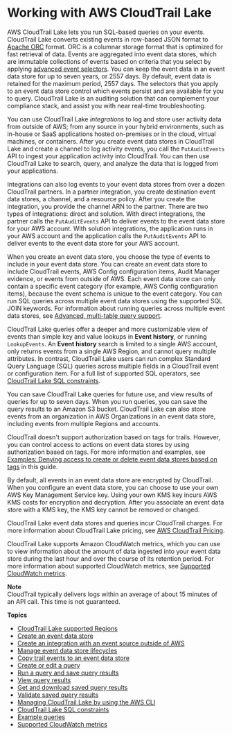 # Working with AWS CloudTrail Lake<a name="cloudtrail-lake"></a>

AWS CloudTrail Lake lets you run SQL\-based queries on your events\. CloudTrail Lake converts existing events in row\-based JSON format to [ Apache ORC](https://orc.apache.org/) format\. ORC is a columnar storage format that is optimized for fast retrieval of data\. Events are aggregated into event data stores, which are immutable collections of events based on criteria that you select by applying [advanced event selectors](logging-data-events-with-cloudtrail.md#creating-data-event-selectors-advanced)\. You can keep the event data in an event data store for up to seven years, or 2557 days\. By default, event data is retained for the maximum period, 2557 days\. The selectors that you apply to an event data store control which events persist and are available for you to query\. CloudTrail Lake is an auditing solution that can complement your compliance stack, and assist you with near real\-time troubleshooting\.

You can use CloudTrail Lake *integrations* to log and store user activity data from outside of AWS; from any source in your hybrid environments, such as in\-house or SaaS applications hosted on\-premises or in the cloud, virtual machines, or containers\. After you create event data stores in CloudTrail Lake and create a channel to log activity events, you call the `PutAuditEvents` API to ingest your application activity into CloudTrail\. You can then use CloudTrail Lake to search, query, and analyze the data that is logged from your applications\.

Integrations can also log events to your event data stores from over a dozen CloudTrail partners\. In a partner integration, you create destination event data stores, a channel, and a resource policy\. After you create the integration, you provide the channel ARN to the partner\. There are two types of integrations: direct and solution\. With direct integrations, the partner calls the `PutAuditEvents` API to deliver events to the event data store for your AWS account\. With solution integrations, the application runs in your AWS account and the application calls the `PutAuditEvents` API to deliver events to the event data store for your AWS account\.

When you create an event data store, you choose the type of events to include in your event data store\. You can create an event data store to include CloudTrail events, AWS Config configuration items, Audit Manager evidence, or events from outside of AWS\. Each event data store can only contain a specific event category \(for example, AWS Config configuration items\), because the event schema is unique to the event category\. You can run SQL queries across multiple event data stores using the supported SQL JOIN keywords\. For information about running queries across multiple event data stores, see [Advanced, multi\-table query support](query-limitations.md#query-advanced-multi-table)\.

 CloudTrail Lake queries offer a deeper and more customizable view of events than simple key and value lookups in **Event history**, or running `LookupEvents`\. An **Event history** search is limited to a single AWS account, only returns events from a single AWS Region, and cannot query multiple attributes\. In contrast, CloudTrail Lake users can run complex Standard Query Language \(SQL\) queries across multiple fields in a CloudTrail event or configuration item\. For a full list of supported SQL operators, see [CloudTrail Lake SQL constraints](query-limitations.md)\.

You can save CloudTrail Lake queries for future use, and view results of queries for up to seven days\. When you run queries, you can save the query results to an Amazon S3 bucket\. CloudTrail Lake can also store events from an organization in AWS Organizations in an event data store, including events from multiple Regions and accounts\.

CloudTrail doesn't support authorization based on tags for trails\. However, you can control access to actions on event data stores by using authorization based on tags\. For more information and examples, see [Examples: Denying access to create or delete event data stores based on tags](security_iam_id-based-policy-examples.md#security_iam_id-based-policy-examples-eds-tags) in this guide\.

By default, all events in an event data store are encrypted by CloudTrail\. When you configure an event data store, you can choose to use your own AWS Key Management Service key\. Using your own KMS key incurs AWS KMS costs for encryption and decryption\. After you associate an event data store with a KMS key, the KMS key cannot be removed or changed\.

CloudTrail Lake event data stores and queries incur CloudTrail charges\. For more information about CloudTrail Lake pricing, see [AWS CloudTrail Pricing](https://aws.amazon.com/cloudtrail/pricing/)\.

CloudTrail Lake supports Amazon CloudWatch metrics, which you can use to view information about the amount of data ingested into your event data store during the last hour and over the course of its retention period\. For more information about supported CloudWatch metrics, see [Supported CloudWatch metrics](cloudtrail-lake-cloudwatch-metrics.md)\.

**Note**  
CloudTrail typically delivers logs within an average of about 15 minutes of an API call\. This time is not guaranteed\.

**Topics**
+ [CloudTrail Lake supported Regions](cloudtrail-lake-supported-regions.md)
+ [Create an event data store](query-event-data-store.md)
+ [Create an integration with an event source outside of AWS](query-event-data-store-integration.md)
+ [Manage event data store lifecycles](query-eds-disable-termination.md)
+ [Copy trail events to an event data store](cloudtrail-copy-trail-to-lake-eds.md)
+ [Create or edit a query](query-create-edit-query.md)
+ [Run a query and save query results](query-run-query.md)
+ [View query results](query-results.md)
+ [Get and download saved query results](view-download-cloudtrail-lake-query-results.md)
+ [Validate saved query results](cloudtrail-query-results-validation-intro.md)
+ [Managing CloudTrail Lake by using the AWS CLI](query-lake-cli.md)
+ [CloudTrail Lake SQL constraints](query-limitations.md)
+ [Example queries](query-lake-examples.md)
+ [Supported CloudWatch metrics](cloudtrail-lake-cloudwatch-metrics.md)